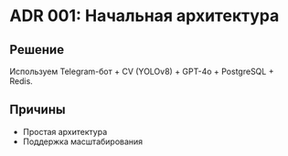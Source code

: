 # ADR 001: Начальная архитектура

## Решение
Используем Telegram-бот + CV (YOLOv8) + GPT-4o + PostgreSQL + Redis.

## Причины
- Простая архитектура
- Поддержка масштабирования
